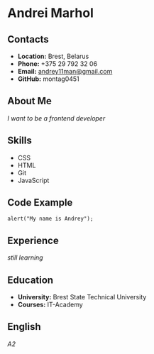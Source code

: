 # Andrei Marhol
## Contacts
* **Location:** Brest, Belarus
* **Phone:** +375 29 792 32 06
* **Email:** andrey11man@gmail.com
* **GitHub:** montag0451 
## About Me
_I want to be a frontend developer_
## Skills
* CSS
* HTML
* Git
* JavaScript
## Code Example
`alert("My name is Andrey");`
## Experience
_still learning_
## Education
* **University:** Brest State Technical University
* **Courses:** IT-Academy
## English
_A2_